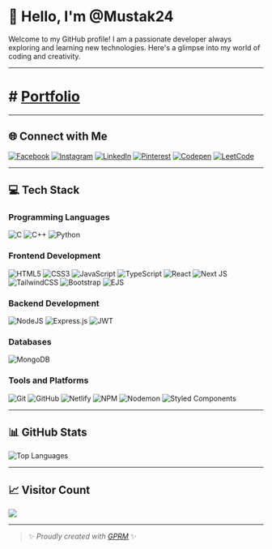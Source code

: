 # 👋 Hello, I'm @Mustak24

Welcome to my GitHub profile! I am a passionate developer always exploring and learning new technologies. Here's a glimpse into my world of coding and creativity.

---
# # [ Portfolio ](https://mustak24.netlify.app)
---

## 🌐 Connect with Me
[![Facebook](https://img.shields.io/badge/Facebook-%231877F2.svg?logo=Facebook&logoColor=white)](https://facebook.com/MustakKhan) 
[![Instagram](https://img.shields.io/badge/Instagram-%23E4405F.svg?logo=Instagram&logoColor=white)](https://instagram.com/must_ak_khan) 
[![LinkedIn](https://img.shields.io/badge/LinkedIn-%230077B5.svg?logo=linkedin&logoColor=white)](https://linkedin.com/in/MustakKhan) 
[![Pinterest](https://img.shields.io/badge/Pinterest-%23E60023.svg?logo=Pinterest&logoColor=white)](https://pinterest.com/must_ak_khan) 
[![Codepen](https://img.shields.io/badge/Codepen-%23000000.svg?logo=codepen&logoColor=white)](https://codepen.io/Mustak24) 
[![LeetCode](https://img.shields.io/badge/LeetCode-%23FFA116.svg?logo=leetcode&logoColor=white)](https://leetcode.com/u/must_ak_khan)

---

## 💻 Tech Stack

### Programming Languages
![C](https://img.shields.io/badge/c-%2300599C.svg?style=for-the-badge&logo=c&logoColor=white) 
![C++](https://img.shields.io/badge/c++-%2300599C.svg?style=for-the-badge&logo=c%2B%2B&logoColor=white) 
![Python](https://img.shields.io/badge/python-3670A0?style=for-the-badge&logo=python&logoColor=ffdd54)

### Frontend Development
![HTML5](https://img.shields.io/badge/html5-%23E34F26.svg?style=for-the-badge&logo=html5&logoColor=white) 
![CSS3](https://img.shields.io/badge/css3-%231572B6.svg?style=for-the-badge&logo=css3&logoColor=white) 
![JavaScript](https://img.shields.io/badge/javascript-%23323330.svg?style=for-the-badge&logo=javascript&logoColor=%23F7DF1E) 
![TypeScript](https://img.shields.io/badge/typescript-%23007ACC.svg?style=for-the-badge&logo=typescript&logoColor=white) 
![React](https://img.shields.io/badge/react-%2320232a.svg?style=for-the-badge&logo=react&logoColor=%2361DAFB) 
![Next JS](https://img.shields.io/badge/Next-black?style=for-the-badge&logo=next.js&logoColor=white) 
![TailwindCSS](https://img.shields.io/badge/tailwindcss-%2338B2AC.svg?style=for-the-badge&logo=tailwind-css&logoColor=white) 
![Bootstrap](https://img.shields.io/badge/bootstrap-%238511FA.svg?style=for-the-badge&logo=bootstrap&logoColor=white) 
![EJS](https://img.shields.io/badge/ejs-%23B4CA65.svg?style=for-the-badge&logo=ejs&logoColor=black)

### Backend Development
![NodeJS](https://img.shields.io/badge/node.js-6DA55F?style=for-the-badge&logo=node.js&logoColor=white) 
![Express.js](https://img.shields.io/badge/express.js-%23404d59.svg?style=for-the-badge&logo=express&logoColor=%2361DAFB) 
![JWT](https://img.shields.io/badge/JWT-black?style=for-the-badge&logo=JSON%20web%20tokens)

### Databases
![MongoDB](https://img.shields.io/badge/MongoDB-%234ea94b.svg?style=for-the-badge&logo=mongodb&logoColor=white)

### Tools and Platforms
![Git](https://img.shields.io/badge/git-%23F05033.svg?style=for-the-badge&logo=git&logoColor=white) 
![GitHub](https://img.shields.io/badge/github-%23121011.svg?style=for-the-badge&logo=github&logoColor=white) 
![Netlify](https://img.shields.io/badge/netlify-%23000000.svg?style=for-the-badge&logo=netlify&logoColor=#00C7B7) 
![NPM](https://img.shields.io/badge/NPM-%23CB3837.svg?style=for-the-badge&logo=npm&logoColor=white) 
![Nodemon](https://img.shields.io/badge/NODEMON-%23323330.svg?style=for-the-badge&logo=nodemon&logoColor=%BBDEAD) 
![Styled Components](https://img.shields.io/badge/styled--components-DB7093?style=for-the-badge&logo=styled-components&logoColor=white) 

---

## 📊 GitHub Stats

![Top Languages](https://github-readme-stats.vercel.app/api/top-langs/?username=Mustak24&theme=dark&hide_border=false&layout=compact)

---

## 📈 Visitor Count
[![](https://visitcount.itsvg.in/api?id=Mustak24&icon=0&color=0)](https://visitcount.itsvg.in)

---

> ✨ *Proudly created with [GPRM](https://gprm.itsvg.in)* ✨
